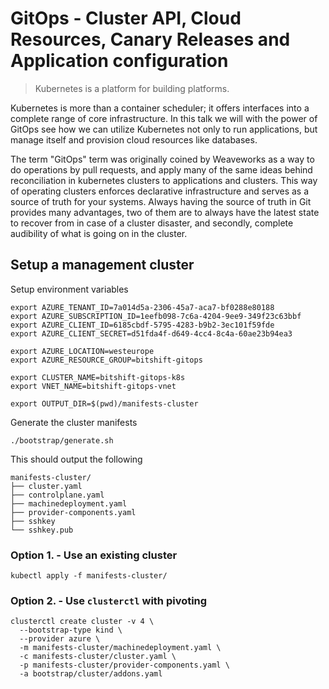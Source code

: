 # GitOps - Cluster API, Cloud Resources, Canary Releases and Application configuration

> Kubernetes is a platform for building platforms.

Kubernetes is more than a container scheduler; it offers interfaces into a complete range of core infrastructure. In this talk we will with the power of GitOps see how we can utilize Kubernetes not only to run applications, but manage itself and provision cloud resources like databases.

The term "GitOps" term was originally coined by Weaveworks as a way to do operations by pull requests, and apply many of the same ideas behind reconciliation in kubernetes clusters to applications and clusters. This way of operating clusters enforces declarative infrastructure and serves as a source of truth for your systems. Always having the source of truth in Git provides many advantages, two of them are to always have the latest state to recover from in case of a cluster disaster, and secondly, complete audibility of what is going on in the cluster.

## Setup a management cluster

Setup environment variables

```
export AZURE_TENANT_ID=7a014d5a-2306-45a7-aca7-bf0288e80188
export AZURE_SUBSCRIPTION_ID=1eefb098-7c6a-4204-9ee9-349f23c63bbf
export AZURE_CLIENT_ID=6185cbdf-5795-4283-b9b2-3ec101f59fde
export AZURE_CLIENT_SECRET=d51fda4f-d649-4cc4-8c4a-60ae23b94ea3

export AZURE_LOCATION=westeurope
export AZURE_RESOURCE_GROUP=bitshift-gitops

export CLUSTER_NAME=bitshift-gitops-k8s
export VNET_NAME=bitshift-gitops-vnet

export OUTPUT_DIR=$(pwd)/manifests-cluster
```

Generate the cluster manifests

```
./bootstrap/generate.sh
```

This should output the following

```
manifests-cluster/
├── cluster.yaml
├── controlplane.yaml
├── machinedeployment.yaml
├── provider-components.yaml
├── sshkey
└── sshkey.pub
```

### Option 1. - Use an existing cluster

```
kubectl apply -f manifests-cluster/
```

### Option 2. - Use `clusterctl` with pivoting

```
clusterctl create cluster -v 4 \
  --bootstrap-type kind \
  --provider azure \
  -m manifests-cluster/machinedeployment.yaml \
  -c manifests-cluster/cluster.yaml \
  -p manifests-cluster/provider-components.yaml \
  -a bootstrap/cluster/addons.yaml
```
